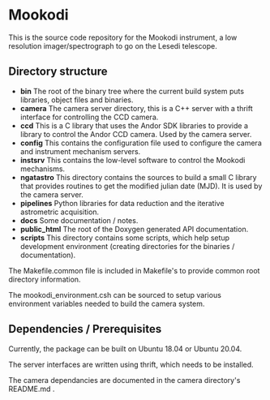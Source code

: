# Mookodi

This is the source code repository for the Mookodi instrument, a low resolution imager/spectrograph to go on the Lesedi telescope.

## Directory structure

* **bin** The root of the binary tree where the current build system puts libraries, object files and binaries.
* **camera** The camera server directory, this is a C++ server with a thrift interface for controlling the CCD camera.
* **ccd** This is a C library that uses the Andor SDK libraries to provide a library to control the Andor CCD camera. Used by the camera server.
* **config** This contains the configuration file used to configure the camera and instrument mechanism servers.
* **instsrv**  This contains the low-level software to control the Mookodi mechanisms.
* **ngatastro** This directory contains the sources to build a small C library that provides routines to get the modified julian date (MJD). It is used by the camera server.
* **pipelines** Python libraries for data reduction and the iterative astrometric acquisition.
* **docs** Some documentation / notes.
* **public_html** The root of the Doxygen generated API documentation.
* **scripts** This directory contains some scripts, which help setup development environment (creating directories for the binaries / documentation).

The Makefile.common file is included in Makefile's to provide common root directory information.

The mookodi_environment.csh can be sourced to setup various environment variables needed to build the camera system.

## Dependencies / Prerequisites

Currently, the package can be built on Ubuntu 18.04 or Ubuntu 20.04. 

The server interfaces are written using thrift, which needs to be installed.

The camera dependancies are documented in the camera directory's README.md . 

